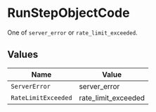 # RunStepObjectCode

One of `server_error` or `rate_limit_exceeded`.


## Values

| Name                | Value               |
| ------------------- | ------------------- |
| `ServerError`       | server_error        |
| `RateLimitExceeded` | rate_limit_exceeded |